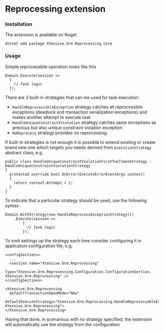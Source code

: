 ﻿# Reprocessing extension

### Installation

The extension is available on Nuget

    dotnet add package Xtensive.Orm.Reprocessing.Core

### Usage

Simple reprocessible operation looks like this

    Domain.Execute(session =>
      {
        // Task logic
      });

There are 3 built-in strategies that can me used for task execution:

- `HandleReprocessibleException` strategy catches all reprocessible exceptions (deadlock and transaction serialization exceptions) and makes another attempt to execute task
- `HandleUniqueConstraintViolation` strategy catches same exceptions as previous but also unique constraint violation exception
- `NoReprocess` strategy provides no reprocessing.

If built-in strategies is not enough it is possible to extend existing or create brand new one which targets you needs derived from `ExecutionStrategy` abstract class, e.g.

    public class HandleUniqueConstraintViolationFirstTwoTimesStrategy : HandleUniqueConstraintViolationStrategy
    {
      protected override bool OnError(ExecuteErrorEventArgs context)
      {
        return context.Attempt < 2;
      }
    }

To indicate that a particular strategy should be used, use the following syntax:

    Domain.WithStrategy(new HandleReprocessExceptionStrategy())
        .Execute(session =>
            {
              // Task logic
            });

To omit settings up the strategy each time consider configuring it in application configuration file, e.g:

    <configSections>
      ...
      <section name="Xtensive.Orm.Reprocessing"
        type="Xtensive.Orm.Reprocessing.Configuration.ConfigurationSection, Xtensive.Orm.Reprocessing" />
    </configSections>

    <Xtensive.Orm.Reprocessing
      defaultTransactionOpenMode="New"
      defaultExecuteStrategy="Xtensive.Orm.Reprocessing.HandleReprocessableExceptionStrategy, Xtensive.Orm.Reprocessing">
    </Xtensive.Orm.Reprocessing>

Having that done, in scenarious with no strategy specified, the extension will automatically use the strategy from the configuration

